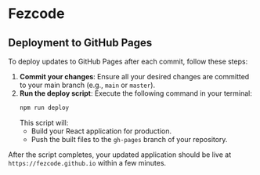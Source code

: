 # Fezcode

## Deployment to GitHub Pages

To deploy updates to GitHub Pages after each commit, follow these steps:

1.  **Commit your changes**: Ensure all your desired changes are committed to your main branch (e.g., `main` or `master`).
2.  **Run the deploy script**: Execute the following command in your terminal:
    ```bash
    npm run deploy
    ```
    This script will:
    *   Build your React application for production.
    *   Push the built files to the `gh-pages` branch of your repository.

After the script completes, your updated application should be live at `https://fezcode.github.io` within a few minutes.